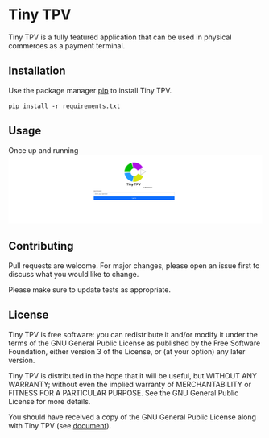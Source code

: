 <!-- This file is part of Tiny TPV.

Tiny TPV is free software: you can redistribute it and/or modify it under the terms of the GNU General Public License as published by the Free Software Foundation, either version 3 of the License, or (at your option) any later version.

Tiny TPV is distributed in the hope that it will be useful, but WITHOUT ANY WARRANTY; without even the implied warranty of MERCHANTABILITY or FITNESS FOR A PARTICULAR PURPOSE. See the GNU General Public License for more details.

You should have received a copy of the GNU General Public License along with Tiny TPV. If not, see <https://www.gnu.org/licenses/>. -->

# Tiny TPV

Tiny TPV is a fully featured application that can be used in physical commerces as a payment terminal.

## Installation

Use the package manager [pip](https://pip.pypa.io/en/stable/) to install Tiny TPV.

```
pip install -r requirements.txt
```

## Usage

Once up and running
![Screenshot of login page](/assets/images/login.png)

## Contributing

Pull requests are welcome. For major changes, please open an issue first
to discuss what you would like to change.

Please make sure to update tests as appropriate.

## License

Tiny TPV is free software: you can redistribute it and/or modify it under the terms of the GNU General Public License as published by the Free Software Foundation, either version 3 of the License, or (at your option) any later version.

Tiny TPV is distributed in the hope that it will be useful, but WITHOUT ANY WARRANTY; without even the implied warranty of MERCHANTABILITY or FITNESS FOR A PARTICULAR PURPOSE. See the GNU General Public License for more details.

You should have received a copy of the GNU General Public License along with Tiny TPV (see [document](gpl-3.txt)).